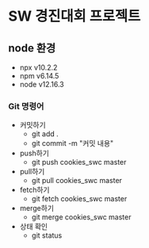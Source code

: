# SW 경진대회 프로젝트

## node 환경
- npx v10.2.2
-  npm v6.14.5
- node v12.16.3

### Git 명령어

- 커밋하기
	- git add .
	- git commit -m "커밋 내용"
- push하기
	- git push cookies_swc master
- pull하기
	- git pull cookies_swc master
- fetch하기
	- git fetch cookies_swc master
- merge하기
	- git merge cookies_swc master
- 상태 확인
	- git status
	

